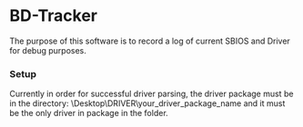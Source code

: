 # BD-Tracker
The purpose of this software is to record a log of current SBIOS and Driver for debug purposes.  

### Setup 
Currently in order for successful driver parsing, the driver package must be in the directory: \Desktop\DRIVER\your_driver_package_name and it must be the only driver in package in the folder.
